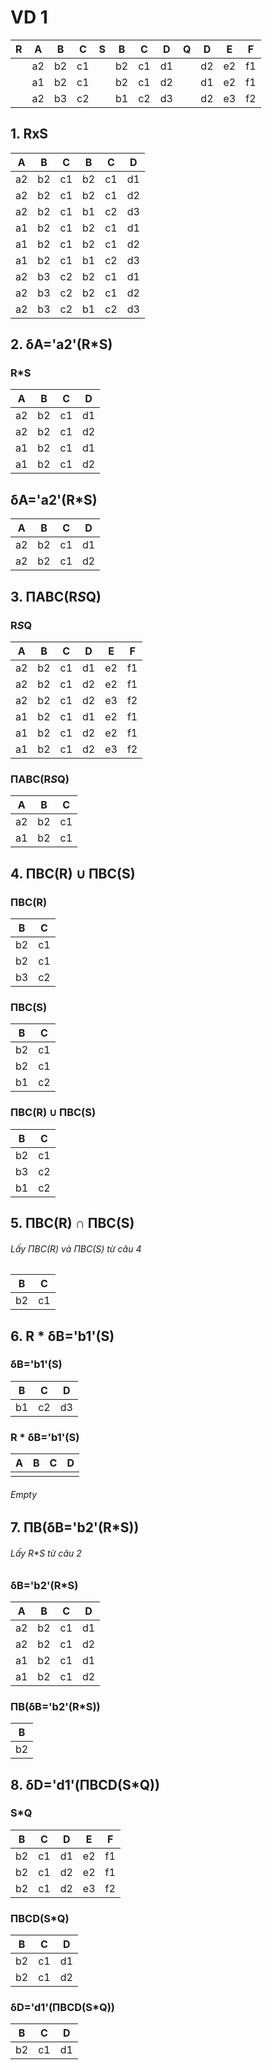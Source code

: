 # VD 1
|**R**|A |B |C |**S**|B |C |D |**Q**|D |E |F |
|-----|--|--|--|-----|--|--|--|-----|--|--|--|
|     |a2|b2|c1|     |b2|c1|d1|     |d2|e2|f1|
|     |a1|b2|c1|     |b2|c1|d2|     |d1|e2|f1|
|     |a2|b3|c2|     |b1|c2|d3|     |d2|e3|f2|

## 1. RxS
|A |B |C |B |C |D |
|--|--|--|--|--|--|
|a2|b2|c1|b2|c1|d1|
|a2|b2|c1|b2|c1|d2|
|a2|b2|c1|b1|c2|d3|
|a1|b2|c1|b2|c1|d1|
|a1|b2|c1|b2|c1|d2|
|a1|b2|c1|b1|c2|d3|
|a2|b3|c2|b2|c1|d1|
|a2|b3|c2|b2|c1|d2|
|a2|b3|c2|b1|c2|d3|

## 2. δA='a2'(R*S)
### R*S
|A |B |C |D |
|--|--|--|--|
|a2|b2|c1|d1|
|a2|b2|c1|d2|
|a1|b2|c1|d1|
|a1|b2|c1|d2|

## δA='a2'(R*S)
|A |B |C |D |
|--|--|--|--|
|a2|b2|c1|d1|
|a2|b2|c1|d2|

## 3. ΠABC(R*S*Q)
### R*S*Q
|A |B |C |D |E |F |
|--|--|--|--|--|--|
|a2|b2|c1|d1|e2|f1|
|a2|b2|c1|d2|e2|f1|
|a2|b2|c1|d2|e3|f2|
|a1|b2|c1|d1|e2|f1|
|a1|b2|c1|d2|e2|f1|
|a1|b2|c1|d2|e3|f2|

### ΠABC(R*S*Q)
|A |B |C |
|--|--|--|
|a2|b2|c1|
|a1|b2|c1|

## 4. ΠBC(R) ∪ ΠBC(S)
### ΠBC(R)
|B |C |
|--|--|
|b2|c1|
|b2|c1|
|b3|c2|

### ΠBC(S)
|B |C |
|--|--|
|b2|c1|
|b2|c1|
|b1|c2|

### ΠBC(R) ∪ ΠBC(S)
|B |C |
|--|--|
|b2|c1|
|b3|c2|
|b1|c2|

## 5. ΠBC(R) ∩ ΠBC(S)
###### Lấy ΠBC(R) và ΠBC(S) từ câu 4
|B |C |
|--|--|
|b2|c1|

## 6. R * δB='b1'(S)
### δB='b1'(S)
|B |C |D |
|--|--|--|
|b1|c2|d3|

### R * δB='b1'(S)
|A |B |C |D |
|--|--|--|--|
|  |  |  |  |
###### Empty

## 7. ΠB(δB='b2'(R*S))
###### Lấy R*S từ câu 2
### δB='b2'(R*S)
|A |B |C |D |
|--|--|--|--|
|a2|b2|c1|d1|
|a2|b2|c1|d2|
|a1|b2|c1|d1|
|a1|b2|c1|d2|

### ΠB(δB='b2'(R*S))
|B |
|--|
|b2|

## 8. δD='d1'(ΠBCD(S*Q))
### S*Q
|B |C |D |E |F |
|--|--|--|--|--|
|b2|c1|d1|e2|f1|
|b2|c1|d2|e2|f1|
|b2|c1|d2|e3|f2|

### ΠBCD(S*Q)
|B |C |D |
|--|--|--|
|b2|c1|d1|
|b2|c1|d2|

### δD='d1'(ΠBCD(S*Q))
|B |C |D |
|--|--|--|
|b2|c1|d1|
